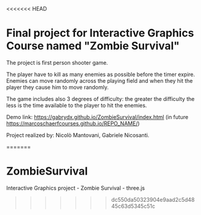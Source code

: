 <<<<<<< HEAD
# Final project for Interactive Graphics Course named "Zombie Survival"

The project is first person shooter game.

The player have to kill as many enemies as possible before the timer expire. Enemies can move randomly across the playing field and when they hit the player they cause him to move randomly.

The game includes also 3 degrees of difficulty: the greater the difficulty the less is the time available to the player to hit the enemies. 

Demo link: https://gabrydx.github.io/ZombieSurvival/index.html (in future https://marcoschaerfcourses.github.io/REPO_NAME/)

Project realized by: Nicolò Mantovani, Gabriele Nicosanti.

=======
# ZombieSurvival
Interactive Graphics project - Zombie Survival - three.js
>>>>>>> dc550da50323904e9aad2c5d4845c63d5345c51c
